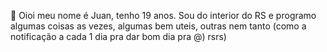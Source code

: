  👋 Oioi meu nome é Juan, tenho 19 anos. Sou do interior do RS e programo algumas coisas as vezes, algumas bem uteis, outras nem tanto (como a notificação a cada 1 dia pra dar bom dia pra @) rsrs) 
